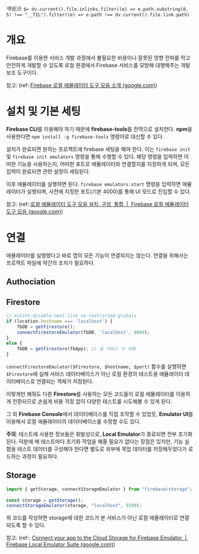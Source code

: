 *역링크*: `$= dv.current().file.inlinks.filter((e) => e.path.substring(0, 5) !== "__TIL").filter((e) => e.path !== dv.current().file.link.path)`

# 개요
Firebase를 이용한 서비스 개발 과정에서 불필요한 비용이나 잘못된 영향 전파를 막고 안전하게 개발할 수 있도록 로컬 환경에서 Firebase 서비스를 모방해 대행해주는 개발 보조 도구이다.

참고: (ref::[Firebase 로컬 에뮬레이터 도구 모음 소개 (google.com)](https://firebase.google.com/docs/emulator-suite))

# 설치 및 기본 세팅
**Firebase CLI**를 이용해야 하기 때문에 **firebase-tools**를 전역으로 설치한다. **npm**을 사용한다면 `npm install -g firebase-tools` 명령어로 대신할 수 있다.

설치가 완료되면 원하는 프로젝트에 firebase 세팅을 해야 한다. 이는 `firebase init` 및 `firebase init emulators` 명령을 통해 수행할 수 있다. 해당 명령을 입력하면 어떠한 기능을 사용하는지, 어떠한 포트로 애뮬레이터와 연결할지를 지정하게 되며, 모든 입력이 완료되면 관련 설정이 세팅된다.

이후 애뮬레이터를 실행하면 된다. `firebase emulators:start` 명령을 입력하면 애뮬레이터가 실행되며, 사전에 지정한 포트(기본 4000)를 통해 UI 모드로 진입할 수 있다.

참고: (ref::[로컬 에뮬레이터 도구 모음 설치, 구성, 통합  |  Firebase 로컬 에뮬레이터 도구 모음 (google.com)](https://firebase.google.com/docs/emulator-suite/install_and_configure))

# 연결
애뮬레이터를 실행했다고 바로 앱의 모든 기능이 연결되지는 않는다. 연결을 위해서는 프로젝트 파일에 약간의 조치가 필요하다.

## Authociation
## Firestore
```js
// eslint-disable-next-line no-restricted-globals
if (location.hostname === 'localhost') {
    fbDB = getFirestore();
    connectFirestoreEmulator(fbDB, 'localhost', 8080);
}
else {
    fbDB = getFirestore(fbApp); // 실 서비스 시 사용
}
```

`connectFirestoreEmulator($Firestore, $hostname, $port)`  함수를 실행하면 `$Firestore`에 실제 서비스 데이터베이스가 아닌 로컬 환경의 테스트용 에뮬레이터 데이터베이스로 연결되는 객체가 저장된다. 

이렇게만 해줘도 다른 **Firestore**를 사용하는 모든 코드들이 로컬 에뮬레이터를 이용하게 전환되므로 손쉽게 비용 걱정 없이 다양한 테스트를 시도해볼 수 있게 된다.

그 외 **Firebase Console**에서 데이터베이스를 직접 조작할 수 있었듯, **Emulator UI**를 이용해서 로컬 에뮬레이터의 데이터베이스를 수정할 수도 있다.

**주의**: 테스트에 사용한 정보들은 휘발성으로, **Local Emulator**가 종료되면 전부 초기화된다. 덕분에 매 테스트마다 초기화 작업을 해줄 필요가 없다는 장점은 있지만, 기능 실험용 테스트 데이터를 구성해야 한다면 별도로 외부에 목업 데이터를 저장해두었다가 로드하는 과정이 필요하다.

## Storage
```js
import { getStorage, connectStorageEmulator } from "firebase/storage";  
  
const storage = getStorage();  
connectStorageEmulator(storage, "localhost", 9199);
```

위 코드를 작성하면 storage에 대한 코드가 본 서비스가 아닌 로컬 에뮬레이터로 연결되도록 할 수 있다. 

참고: (ref:: [Connect your app to the Cloud Storage for Firebase Emulator  |  Firebase Local Emulator Suite (google.com)](https://firebase.google.com/docs/emulator-suite/connect_storage#web-v9))
